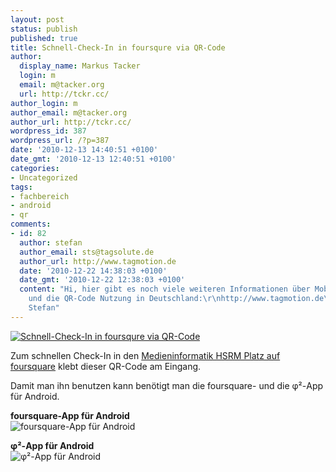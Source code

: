 ```yaml
---
layout: post
status: publish
published: true
title: Schnell-Check-In in foursqure via QR-Code
author:
  display_name: Markus Tacker
  login: m
  email: m@tacker.org
  url: http://tckr.cc/
author_login: m
author_email: m@tacker.org
author_url: http://tckr.cc/
wordpress_id: 387
wordpress_url: /?p=387
date: '2010-12-13 14:40:51 +0100'
date_gmt: '2010-12-13 12:40:51 +0100'
categories:
- Uncategorized
tags:
- fachbereich
- android
- qr
comments:
- id: 82
  author: stefan
  author_email: sts@tagsolute.de
  author_url: http://www.tagmotion.de
  date: '2010-12-22 14:38:03 +0100'
  date_gmt: '2010-12-22 12:38:03 +0100'
  content: "Hi, hier gibt es noch viele weiteren Informationen über Mobile Tagging
    und die QR-Code Nutzung in Deutschland:\r\nhttp://www.tagmotion.de\r\nViel Spaß,
    Stefan"
---
```

<p><a href="http://www.flickr.com/photos/tacker/5256759739/"><img src="http://farm6.static.flickr.com/5090/5256759739_8f6d8baf86_b.jpg" alt="Schnell-Check-In in foursqure via QR-Code" /></a></p>
<p>Zum schnellen Check-In in den <a href="http://foursquare.com/venue/2691128">Medieninformatik HSRM Platz auf foursquare</a> klebt dieser QR-Code am Eingang.</p>
<p>Damit man ihn benutzen kann benötigt man die foursquare- und die φ²-App für Android.</p>
<p><strong>foursquare-App für Android</strong><br />
<img src="http://api.qrserver.com/v1/create-qr-code/?size=150x150&amp;data=market://search?q=pname:com.joelapenna.foursquared" alt="foursquare-App für Android" /></p>
<p><strong>φ²-App für Android</strong><br />
<img src="http://api.qrserver.com/v1/create-qr-code/?size=150x150&amp;data=market://search?q=pname:org.mobilelifecentre.phi2" alt="φ²-App für Android" /></p>
